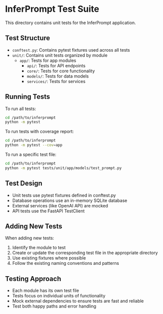 # InferPrompt Test Suite

This directory contains unit tests for the InferPrompt application.

## Test Structure

- `conftest.py`: Contains pytest fixtures used across all tests
- `unit/`: Contains unit tests organized by module
  - `app/`: Tests for app modules
    - `api/`: Tests for API endpoints
    - `core/`: Tests for core functionality
    - `models/`: Tests for data models
    - `services/`: Tests for services

## Running Tests

To run all tests:

```bash
cd /path/to/inferprompt
python -m pytest
```

To run tests with coverage report:

```bash
cd /path/to/inferprompt
python -m pytest --cov=app
```

To run a specific test file:

```bash
cd /path/to/inferprompt
python -m pytest tests/unit/app/models/test_prompt.py
```

## Test Design

- Unit tests use pytest fixtures defined in conftest.py
- Database operations use an in-memory SQLite database
- External services (like OpenAI API) are mocked
- API tests use the FastAPI TestClient

## Adding New Tests

When adding new tests:

1. Identify the module to test
2. Create or update the corresponding test file in the appropriate directory
3. Use existing fixtures where possible
4. Follow the existing naming conventions and patterns

## Testing Approach

- Each module has its own test file
- Tests focus on individual units of functionality
- Mock external dependencies to ensure tests are fast and reliable
- Test both happy paths and error handling